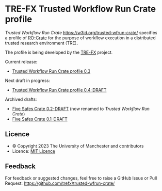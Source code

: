 # TRE-FX Trusted Workflow Run Crate profile 

_Trusted Workflow Run Crate_ <https://w3id.org/trusted-wfrun-crate/> specifies a profile of [RO-Crate](https://w3id.org/ro/crate) for the purpose of workflow execution in a distributed trusted research environment (TRE). 

The profile is being developed by the [TRE-FX](https://trefx.uk/) project.

Current release:
* [Trusted Workflow Run Crate profile 0.3](https://w3id.org/trusted-wfrun-crate/0.3)

Next draft in progress:
* [Trusted Workflow Run Crate profile 0.4-DRAFT](0.4-DRAFT/)

Archived drafts:
* [Five Safes Crate 0.2-DRAFT](0.2-DRAFT/) (now renamed to _Trusted Workflow Run Crate_)
* [Five Safes Crate 0.1-DRAFT](0.1-DRAFT/)


## Licence

* © Copyright 2023 The University of Manchester and contributors
* Licence: [MIT Licence](https://spdx.org/licenses/MIT)

## Feedback

For feedback or suggested changes, feel free to raise a GitHub Issue or Pull Request:
<https://github.com/trefx/trusted-wfrun-crate/>
